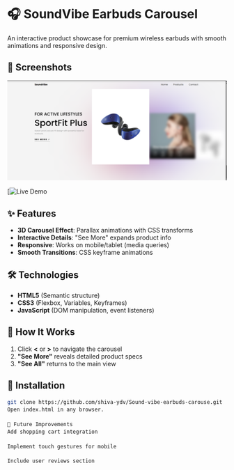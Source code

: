 # 🎧 SoundVibe Earbuds Carousel  

An interactive product showcase for premium wireless earbuds with smooth animations and responsive design.

## 📸 Screenshots  
![Main View](https://github.com/shiva-ydv/Sound-vibe-earbuds-carouse/blob/main/Screenshot%202025-05-11%20000959.png)  

[![Live Demo]()


## ✨ Features  
- **3D Carousel Effect**: Parallax animations with CSS transforms  
- **Interactive Details**: "See More" expands product info  
- **Responsive**: Works on mobile/tablet (media queries)  
- **Smooth Transitions**: CSS keyframe animations  

## 🛠️ Technologies  
- **HTML5** (Semantic structure)  
- **CSS3** (Flexbox, Variables, Keyframes)  
- **JavaScript** (DOM manipulation, event listeners)  

## 🚀 How It Works  
1. Click **<** or **>** to navigate the carousel  
2. **"See More"** reveals detailed product specs  
3. **"See All"** returns to the main view  
 

## 🔧 Installation  
```bash
git clone https://github.com/shiva-ydv/Sound-vibe-earbuds-carouse.git
Open index.html in any browser.

🌟 Future Improvements
Add shopping cart integration

Implement touch gestures for mobile

Include user reviews section

